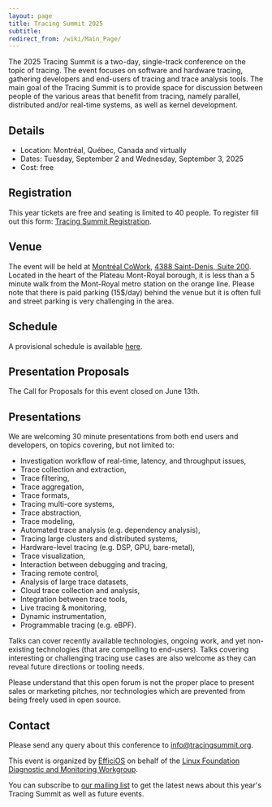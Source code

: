 ```yaml
---
layout: page
title: Tracing Summit 2025
subtitle:
redirect_from: /wiki/Main_Page/
---
```


The 2025 Tracing Summit is a two-day, single-track conference on the topic of
tracing. The event focuses on software and hardware tracing, gathering
developers and end-users of tracing and trace analysis tools. The main goal of
the Tracing Summit is to provide space for discussion between people of the
various areas that benefit from tracing, namely parallel, distributed and/or
real-time systems, as well as kernel development.

## Details

* Location: Montréal, Québec, Canada and virtually
* Dates: Tuesday, September 2 and Wednesday, September 3, 2025
* Cost: free

## Registration
This year tickets are free and seating is limited to 40 people. To register fill out this form: [Tracing Summit Registration](https://pretix.eu/diamon/ts2025/).

## Venue
The event will be held at [Montréal CoWork](https://www.montrealcowork.com/),
[4388 Saint-Denis, Suite 200](https://maps.app.goo.gl/GjRcV3dhgJzx93489).
Located in the heart of the Plateau Mont-Royal borough, it is less than a 5
minute walk from the Mont-Royal metro station on the orange line. Please note
that there is paid parking (15$/day) behind the venue but it is often full and
street parking is very challenging in the area.

## Schedule

A provisional schedule is available [here](https://cfp.tracingsummit.org/ts2025/schedule/).

## Presentation Proposals
The Call for Proposals for this event closed on June 13th.

## Presentations
We are welcoming 30 minute presentations from both end users and 
developers, on topics covering, but not limited to:

* Investigation workflow of real-time, latency, and throughput issues,
* Trace collection and extraction,
* Trace filtering,
* Trace aggregation,
* Trace formats,
* Tracing multi-core systems,
* Trace abstraction,
* Trace modeling,
* Automated trace analysis (e.g. dependency analysis),
* Tracing large clusters and distributed systems,
* Hardware-level tracing (e.g. DSP, GPU, bare-metal),
* Trace visualization,
* Interaction between debugging and tracing,
* Tracing remote control,
* Analysis of large trace datasets,
* Cloud trace collection and analysis,
* Integration between trace tools,
* Live tracing & monitoring,
* Dynamic instrumentation,
* Programmable tracing (e.g. eBPF).

Talks can cover recently available technologies, ongoing work, and yet 
non-existing technologies (that are compelling to end-users). Talks 
covering interesting or challenging tracing use cases are also welcome 
as they can reveal future directions or tooling needs.

Please understand that this open forum is not the proper place to 
present sales or marketing pitches, nor technologies which are prevented 
from being freely used in open source.

## Contact
Please send any query about this conference to [info@tracingsummit.org](mailto:info@tracingsummit.org).

This event is organized by [EfficiOS](https://efficios.com) on behalf of the [Linux Foundation Diagnostic and Monitoring Workgroup](https://diamon.org).

You can subscribe to [our mailing list](https://eepurl.com/goakfv) to get the latest news about this year's Tracing Summit as well as future events.

